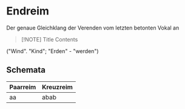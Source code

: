 # Endreim
Der genaue Gleichklang der Verenden vom letzten betonten Vokal an

> [!NOTE] Title
> Contents

("Wind". "Kind"; "Erden" - "werden")

## Schemata

| Paarreim | Kreuzreim |
| -------- | --------- |
| aa       | abab      |
